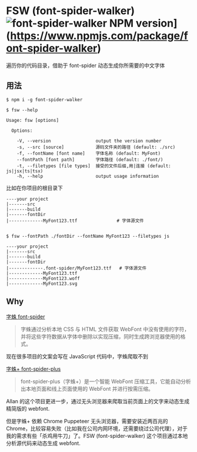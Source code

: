 # FSW (font-spider-walker) ![font-spider-walker NPM version](https://img.shields.io/npm/v/font-spider-walker.svg?style=flat-square)](https://www.npmjs.com/package/font-spider-walker)

遍历你的代码目录，借助于 font-spider 动态生成你所需要的中文字体



## 用法

```
$ npm i -g font-spider-walker

$ fsw --help 

Usage: fsw [options]

  Options:

    -V, --version                 output the version number
    -s, --src [source]            源码文件夹的路径 (default: ./src)
    -f, --fontName [font name]    字体名称 (default: MyFont)
    --fontPath [font path]        字体路径 (default: ./font/)
    -t, --filetypes [file types]  接受的文件后缀,用|连接 (default: js|jsx|ts|tsx)
    -h, --help                    output usage information
```



比如在你项目的根目录下

```
----your project
|-------src
|-------build 
|-------fontDir
|-------------MyFont123.ttf               # 字体源文件


$ fsw --fontPath ./fontDir --fontName MyFont123 --filetypes js

----your project
|-------src
|-------build 
|-------fontDir
|-------------.font-spider/MyFont123.ttf   # 字体源文件
|-------------MyFont123.ttf
|-------------MyFont123.woff
|-------------MyFont123.svg
```



## Why 

[字蛛 font-spider](http://font-spider.org/) 

> 字蛛通过分析本地 CSS 与 HTML 文件获取 WebFont 中没有使用的字符，并将这些字符数据从字体中删除以实现压缩，同时生成跨浏览器使用的格式。 

现在很多项目的文案会写在 JavaScript 代码中，字蛛爬取不到

[字蛛+ font-spider-plus](https://github.com/allanguys/font-spider-plus)

> font-spider-plus（字蛛+）是一个智能 WebFont 压缩工具，它能自动分析出本地页面和线上页面使用的 WebFont 并进行按需压缩。

Allan 的这个项目更进一步，通过无头浏览器来爬取当前页面上的文字来动态生成精简版的 webfont. 

但是字蛛+ 依赖 Chrome Puppeteer 无头浏览器，需要安装近两百兆的 Chrome，比较容易失败（比如我在公司内网环境，还需要绕过公司代理），对于我的需求有些「杀鸡用牛刀」了。FSW (font-spider-walker) 这个项目通过本地分析源代码来动态生成 webfont. 
